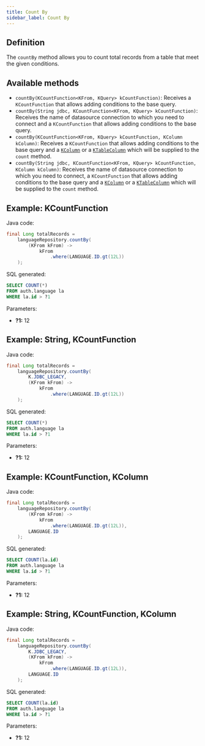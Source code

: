 ```yaml
---
title: Count By
sidebar_label: Count By
---
```


## Definition

The `countBy` method allows you to count total records from a table that meet the given conditions.

## Available methods

- `countBy(KCountFunction<KFrom, KQuery> kCountFunction)`: Receives a `KCountFunction` that allows adding conditions to the base query.
- `countBy(String jdbc, KCountFunction<KFrom, KQuery> kCountFunction)`: Receives the name of datasource connection to which you need to connect and a `KCountFunction` that allows adding conditions to the base query.
- `countBy(KCountFunction<KFrom, KQuery> kCountFunction, KColumn kColumn)`: Receives a `KCountFunction` that allows adding conditions to the base query and a [`KColumn`](/docs/misc/select-list-values#2-kcolumn) or a [`KTableColumn`](/docs/misc/select-list-values#1-ktablecolumn) which will be supplied to the `count` method.
- `countBy(String jdbc, KCountFunction<KFrom, KQuery> kCountFunction, KColumn kColumn)`: Receives the name of datasource connection to which you need to connect, a `KCountFunction` that allows adding conditions to the base query and a [`KColumn`](/docs/misc/select-list-values#2-kcolumn) or a [`KTableColumn`](/docs/misc/select-list-values#1-ktablecolumn) which will be supplied to the `count` method.

## Example: KCountFunction

Java code:

```java
final Long totalRecords =
    languageRepository.countBy(
        (KFrom kFrom) ->
            kFrom
                .where(LANGUAGE.ID.gt(12L))
    );
```

SQL generated:

```sql
SELECT COUNT(*)
FROM auth.language la
WHERE la.id > ?1
```

Parameters:

- **?1:** 12

## Example: String, KCountFunction

Java code:

```java
final Long totalRecords =
    languageRepository.countBy(
        K.JDBC_LEGACY,
        (KFrom kFrom) ->
            kFrom
                .where(LANGUAGE.ID.gt(12L))
    );
```

SQL generated:

```sql
SELECT COUNT(*)
FROM auth.language la
WHERE la.id > ?1
```

Parameters:

- **?1:** 12

## Example: KCountFunction, KColumn

Java code:

```java
final Long totalRecords =
    languageRepository.countBy(
        (KFrom kFrom) ->
            kFrom
                .where(LANGUAGE.ID.gt(12L)),
        LANGUAGE.ID
    );
```

SQL generated:

```sql
SELECT COUNT(la.id)
FROM auth.language la
WHERE la.id > ?1
```

Parameters:

- **?1:** 12

## Example: String, KCountFunction, KColumn

Java code:

```java
final Long totalRecords =
    languageRepository.countBy(
        K.JDBC_LEGACY,
        (KFrom kFrom) ->
            kFrom
                .where(LANGUAGE.ID.gt(12L)),
        LANGUAGE.ID
    );
```

SQL generated:

```sql
SELECT COUNT(la.id)
FROM auth.language la
WHERE la.id > ?1
```

Parameters:

- **?1:** 12